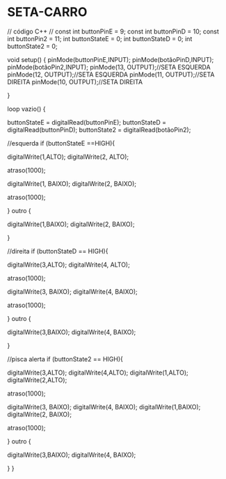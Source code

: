 # SETA-CARRO
// código C++ // const int buttonPinE = 9; const int buttonPinD = 10; const int buttonPin2 = 11; int buttonStateE = 0; int buttonStateD = 0; int buttonState2 = 0;

void setup() { pinMode(buttonPinE,INPUT); pinMode(botãoPinD,INPUT); pinMode(botãoPin2,INPUT); pinMode(13, OUTPUT);//SETA ESQUERDA pinMode(12, OUTPUT);//SETA ESQUERDA pinMode(11, OUTPUT);//SETA DIREITA pinMode(10, OUTPUT);//SETA DIREITA

}

loop vazio() {

buttonStateE = digitalRead(buttonPinE); buttonStateD = digitalRead(buttonPinD); buttonState2 = digitalRead(botãoPin2);

//esquerda if (buttonStateE ==HIGH){

digitalWrite(1,ALTO); digitalWrite(2, ALTO);

atraso(1000);

digitalWrite(1, BAIXO); digitalWrite(2, BAIXO);

atraso(1000);

} outro {

digitalWrite(1,BAIXO); digitalWrite(2, BAIXO);

}

//direita
if (buttonStateD == HIGH){

digitalWrite(3,ALTO); digitalWrite(4, ALTO);

atraso(1000);

digitalWrite(3, BAIXO); digitalWrite(4, BAIXO);

atraso(1000);

} outro {

digitalWrite(3,BAIXO); digitalWrite(4, BAIXO);

}

//pisca alerta
if (buttonState2 == HIGH){

digitalWrite(3,ALTO); digitalWrite(4,ALTO); digitalWrite(1,ALTO); digitalWrite(2,ALTO);

atraso(1000);

digitalWrite(3, BAIXO); digitalWrite(4, BAIXO); digitalWrite(1,BAIXO); digitalWrite(2, BAIXO);

atraso(1000);

} outro {

digitalWrite(3,BAIXO); digitalWrite(4, BAIXO);

}
}
